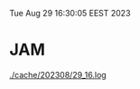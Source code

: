 Tue Aug 29 16:30:05 EEST 2023
# JAM
<a href='./cache/202308/29_16.log'>./cache/202308/29_16.log</a>
